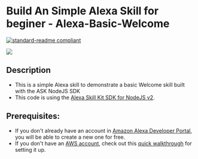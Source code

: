 # Build An Simple Alexa Skill for beginer - Alexa-Basic-Welcome
[![standard-readme compliant](https://img.shields.io/badge/readme%20style-standard-brightgreen.svg?style=flat-square)](https://github.com/SuneetPatil/Alexa-Basic-Welcome/blob/master/README.md) 

<img src="https://m.media-amazon.com/images/G/01/mobile-apps/dex/alexa/alexa-skills-kit/tutorials/quiz-game/header._TTH_.png" />


## Description
- This is a simple Alexa skill to demonstrate a basic Welcome skill built with the ASK NodeJS SDK
- This code is using the [Alexa Skill Kit SDK for NodeJS v2](https://github.com/alexa/alexa-skills-kit-sdk-for-nodejs).

## Prerequisites:
- If you don't already have an account in [Amazon Alexa Developer Portal](http://developer.amazon.com/alexa?&sc_category=Owned&sc_channel=RD&sc_campaign=Evangelism2018&sc_publisher=github&sc_content=Survey&sc_detail=hello-world-nodejs-V2_GUI-1&sc_funnel=Convert&sc_country=WW&sc_medium=Owned_RD_Evangelism2018_github_Survey_hello-world-nodejs-V2_GUI-1_Convert_WW_beginnersdevs&sc_segment=beginnersdevs), you will be able to create a new one for free.
- If you don't have an [AWS account](https://github.com/alexa/alexa-cookbook/tree/master/aws/set-up-aws.md), check out this [quick walkthrough](https://github.com/alexa/alexa-cookbook/tree/master/aws/set-up-aws.md) for setting it up.
